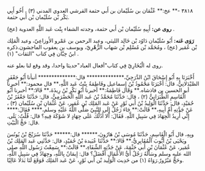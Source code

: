 ٣٨١٨ -** عخ:** عُثْمَان بن سُلَيْمان بن أَبي حثمة القرشي العدوي المدني (٣) ، أَخُو أَبِي بَكْر بْن سُلَيْمان بْن أَبي حثمة.

**روى عن:** أَبِيهِ سُلَيْمان بْن أَبي حثمة، وجدته الشفاء بِنْت عَبد اللَّهِ العدوية (عخ) .

**رَوَى عَنه:** أَبُو سُلَيْمان دَاوُد بْن خَالِد الليثي، وعبد الرحمن بن عَمْرو الأَوزاعِيّ، وعبد الْمَلِك بْن عُمَير (عخ) ، ومُحَمَّد بْن مُسْلِم بْن شهاب الزُّهْرِيّ، ويوسف بن يعقوب الماجشون.ذكره ابنُ حِبَّان فِي كتاب "الثقات" (١) .

روى له الْبُخَارِيّ فِي كتاب"أفعال العباد"حديثا واحدا، وقد وقع لنا بعلو عنه.

أَخْبَرَنَا بِهِ أَبُو إِسْحَاقَ ابْنُ الدَّرَجِيِّ،************** قال:************** أنبأنا أَبُو جَعْفَرٍ الصَّيْدَلانِيُّ، قال: أَخْبَرَنَا مَحْمُودُ بْنُ إِسماعيل وفَاطِمَةُ بِنْتُ عَبد اللَّهِ،** قال محمود:** أخبرنا أبو الحسين بن فاذشاه.** وَقَال فَاطِمَةُ:** أخبرنا أَبُو بَكْرِ بْنُ رِيذَةَ،** قَالا:** أخبرنا أَبُو الْقَاسِمِ الطَّبَرَانِيُّ (٢) ، قال: حَدَّثَنَا مُحَمَّدُ بْنُ عَبد اللَّهِ الْحَضْرَمِيُّ، قال: حَدَّثَنَا جَعْفَرُ بْنُ حُمَيْدٍ، قال: حَدَّثَنَا الْوَلِيدُ بْنُ أَبي ثَوْرٍ عَنْ عَبد المَلِك بْنِ عُمَير، عَنْ عُثْمَانِ بْنِ سُلَيْمان (٣) ، عَنْ جَدَّتِهِ أُمِّ أَبِيهِ،** قَالَتْ:** جَاءَ رَجُلٌ إِلَى النَّبِيّ صَلَّى اللَّهُ عَلَيْهِ وسلم،**** فَقَالَ:**** إِنِّي أُرِيدُ الْجِهَادَ فِي سَبِيلِ اللَّهِ. فَقَالَ: أَلا أَدُلُّكَ عَلَى جِهَادٍ لا شَوْكَةَ فِيهِ؟ قال: قُلْتُ: بَلَى. قال: حَجُّ الْبَيْتِ.

وبِهِ، قال أَبُو الْقَاسِمِ، حَدَّثَنَا مُوسَى بْنُ هَارُونَ،****** قال:****** حَدَّثَنَا سُرَيْجُ بْنُ يُونُسَ ويَحْيَى بْنُ أَيُّوبَ الْمُقَابِرِيُّ،** قَالا:** حَدَّثَنَا عُبَيدة بْنُ حُمَيْدٍ، قال: حَدَّثَنِي عَبد المَلِك بْنُ عُمَير، عَنْ عُثْمَانَ بْنِ أَبي حَثْمَةَ، عَنْ جَدَّتِهِ الشِّفَاءِ،** قَالَتْ:** سَمِعْتُ رَسُول اللَّهِ صلى الله عليه وسلم وسَأَلَهُ رَجُلٌ أَيُّ الأَعْمَالِ أَفْضَلُ؟ قال: إِيمَانٌ بِاللَّهِ، وجِهَادٌ فِي سَبِيلِ اللَّهِ، وحَجٌّ مَبْرُورٌ.رَوَاهُ (١) من حَدِيث الْوَلِيد بْن أَبي ثَوْرٍ، عَنْ عَبد المَلِك فَوَقَعَ لَنَا بَدَلا عَالِيًا.